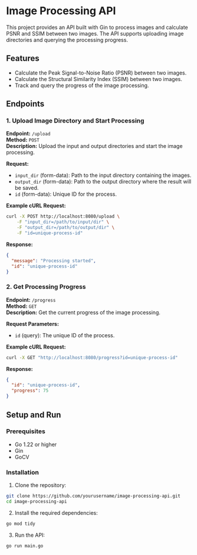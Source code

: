 
# Image Processing API

This project provides an API built with Gin to process images and calculate PSNR and SSIM between two images. The API supports uploading image directories and querying the processing progress.

## Features

- Calculate the Peak Signal-to-Noise Ratio (PSNR) between two images.
- Calculate the Structural Similarity Index (SSIM) between two images.
- Track and query the progress of the image processing.

## Endpoints

### 1. Upload Image Directory and Start Processing

**Endpoint:** `/upload`  
**Method:** `POST`  
**Description:** Upload the input and output directories and start the image processing.

**Request:**

- `input_dir` (form-data): Path to the input directory containing the images.
- `output_dir` (form-data): Path to the output directory where the result will be saved.
- `id` (form-data): Unique ID for the process.

**Example cURL Request:**

```sh
curl -X POST http://localhost:8080/upload \
    -F "input_dir=/path/to/input/dir" \
    -F "output_dir=/path/to/output/dir" \
    -F "id=unique-process-id"
```

**Response:**

```json
{
  "message": "Processing started",
  "id": "unique-process-id"
}
```

### 2. Get Processing Progress

**Endpoint:** `/progress`  
**Method:** `GET`  
**Description:** Get the current progress of the image processing.

**Request Parameters:**

- `id` (query): The unique ID of the process.

**Example cURL Request:**

```sh
curl -X GET "http://localhost:8080/progress?id=unique-process-id"
```

**Response:**

```json
{
  "id": "unique-process-id",
  "progress": 75
}
```

## Setup and Run

### Prerequisites

- Go 1.22 or higher
- Gin
- GoCV

### Installation

1. Clone the repository:

```sh
git clone https://github.com/yourusername/image-processing-api.git
cd image-processing-api
```

2. Install the required dependencies:

```sh
go mod tidy
```

3. Run the API:

```sh
go run main.go
```